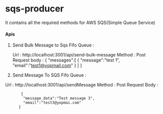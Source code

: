 # sqs-producer
It contains all the required methods for AWS SQS(Simple Queue Service)


#### Apis

1.  Send Bulk Message to Sqs Fifo Queue : 
    
    Url :  http://localhost:3001/api/send-bulk-message 
    Method : Post
    Request body : 
            {
                "messages":[
                    {
                        "message":"test 1",
                        "email":"test1@yopmail.com"
                    }
                  ]
            }
            
 2. Send Message To SQS Fifo Queue : 

   Url : http://localhost:3001/api/sendMessage
   Method : Post 
   Request Body : 
    
           {
            "message_data":"Test message 3",
            "email":"test3@yopmai.com"
          } 


